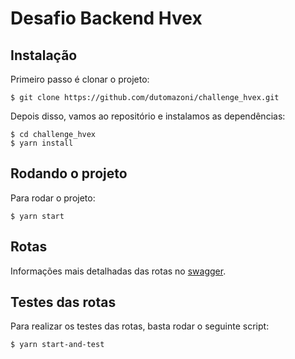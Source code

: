 # Desafio Backend Hvex


## Instalação

Primeiro passo é clonar o projeto:

    $ git clone https://github.com/dutomazoni/challenge_hvex.git

Depois disso, vamos ao repositório e instalamos as dependências:

    $ cd challenge_hvex
    $ yarn install

## Rodando o projeto

Para rodar o projeto:

    $ yarn start

## Rotas

Informações mais detalhadas das rotas no [swagger](https://petstore.swagger.io/?url=https://raw.githubusercontent.com/dutomazoni/challenge_hvex/master/Routes/swagger.yaml).

## Testes das rotas

Para realizar os testes das rotas, basta rodar o seguinte script:

    $ yarn start-and-test
